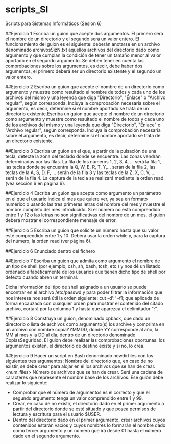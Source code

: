 # scripts_SI
Scripts para Sistemas Informáticos (Sesión 6)

##Ejercicio 1
Escriba un guion que acepte dos argumentos. El primero será el nombre de un directorio y el segundo será un valor entero. El funcionamiento del guion es el siguiente: deberán anotarse en un archivo denominado archivosSizN.txt aquellos archivos del directorio dado como argumento y que cumplan la condición de tener un tamaño menor al valor aportado en el segundo argumento. Se deben tener en cuenta las comprobaciones sobre los argumentos, es decir, debe haber dos argumentos, el primero deberá ser un directorio existente y el segundo un valor entero.

##Ejercicio 2
Escriba un guion que acepte el nombre de un directorio como argumento y muestre como resultado el nombre de todos y cada uno de los archivos del mismo y una leyenda que diga "Directorio", "Enlace" o "Archivo regular", según corresponda. Incluya la comprobación necesaria sobre el argumento, es decir, determine si el nombre aportado se trata de un directorio existente.Escriba un guion que acepte el nombre de un directorio como argumento y muestre como resultado el nombre de todos y cada uno de los archivos del mismo y una leyenda que diga "Directorio", "Enlace" o "Archivo regular", según corresponda. Incluya la comprobación necesaria sobre el argumento, es decir, determine si el nombre aportado se trata de un directorio existente.

##Ejercicio 3
Escriba un guion en el que, a partir de la pulsación de una tecla, detecte la zona del teclado donde se encuentre. Las zonas vendrán determinadas por las filas. La fila de los números 1, 2, 3, 4, ... será la fila 1, las teclas donde se encuentra la Q, W, E, R, T, Y,... serán de la fila 2, las teclas de la A, S, D, F, ... serán de la fila 3 y las teclas de la Z, X, C, V, ... serán de la fila 4. La captura de la tecla se realizará mediante la orden read. (vea sección 6 en página 6).

##Ejercicio 4
Escriba un guion que acepte como argumento un parámetro en el que el usuario indica el mes que quiere ver, ya sea en formato numérico o usando las tres primeras letras del nombre del mes y muestre el nombre completo del mes introducido. Si el número no está comprendido entre 1 y 12 o las letras no son significativas del nombre de un mes, el guion deberá mostrar el correspondiente mensaje de error.

##Ejercicio 5
Escriba un guion que solicite un número hasta que su valor esté comprendido entre 1 y 10. Deberá usar la orden while y, para la captura del número, la orden read (ver página 6).

##Ejercicio 6
Enunciado dentro del fichero

##Ejercicio 7
Escriba un guion que admita como argumento el nombre de un tipo de shell (por ejemplo, csh, sh, bash, tcsh, etc.) y nos dé un listado ordenado alfabéticamente de los usuarios que tienen dicho tipo de shell por defecto cuando abren un terminal. 

Dicha información del tipo de shell asignado a un usuario se puede encontrar en
el archivo /etc/passwd y para poder filtrar la información que nos interesa nos será útil la orden siguiente: cut -d':' -f1; que aplicada de forma encauzada con cualquier orden para mostrar el contenido del citado archivo, cortará por la
columna 1 y hasta que aparezca el delimitador ":".

##Ejercicio 8
Construya un guion, denominado cpback, que dado un directorio o lista de archivos como argumento(s) los archive y comprima en un archivo con nombre copiaYYMMDD, donde YY corresponde al año, la MM al mes y la DD al día, dentro de un directorio denominado CopiasSeguridad. El guion debe realizar las comprobaciones oportunas: los argumentos existen, el directorio de destino existe y si no, lo crea.

##Ejercicio 9
Hacer un script en Bash denominado newdirfiles con los siguientes tres argumentos:
<dirname> Nombre del directorio que, en caso de no existir, se debe crear para alojar en el los archivos que se han de crear.
<num_files> Número de archivos que se han de crear.
<basefilename> Será una cadena de caracteres que represente el nombre base de los archivos.
Ese guión debe realizar lo siguiente:
* Comprobar que el número de argumentos es el correcto y que el segundo argumento tenga un valor comprendido entre 1 y 99.
* Crear, en caso de no existir, el directorio dado en el primer argumento a partir del directorio donde se esté situado y que posea permisos de lectura y escritura para el usuario $USER.
* Dentro del directorio dado en el primer argumento, crear archivos cuyos contenidos estarán vacíos y cuyos nombres lo formarán el nombre dado como tercer argumento y un número que irá desde 01 hasta el número dado en el segundo argumento.